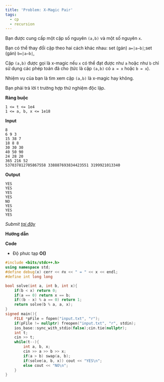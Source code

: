 ```yaml
---
title: 'Problem: X-Magic Pair'
tags:
  - cp
  - recursion
---
```

Bạn được cung cấp một cặp số nguyên `(a,b)` và một số nguyên `x`.

Bạn có thể thay đổi cặp theo hai cách khác nhau: set (gán) `a=|a−b|`;set (gán) `b=|a−b|`,

Cặp `(a,b)` được gọi là x-magic nếu `x` có thể đạt được như `a` hoặc như `b` chỉ sử dụng các phép toán đã cho (tức là cặp `(a,b)` có `a = x` hoặc `b = x`).

Nhiệm vụ của bạn là tìm xem cặp `(a,b)` là x-magic hay không.

Bạn phải trả lời t trường hợp thử nghiệm độc lập.

**Ràng buộc**

```
1 <= t <= 1e4
1 <= a, b, x <= 1e18
```

**Input**

```
8
6 9 3
15 38 7
18 8 8
30 30 30
40 50 90
24 28 20
365 216 52
537037812705867558 338887693834423551 3199921013340
```

**Output**

```
YES
YES
YES
YES
NO
YES
YES
YES
```

<!--more-->

*Submit [tại đây](https://codeforces.com/contest/1612/problem/D)*

**Hướng dẫn**


**Code**

- Độ phưc tạp **O()**

```cpp
#include <bits/stdc++.h>
using namespace std;
#define debug(x) cerr << #x << " = " << x << endl;
#define int long long

bool solve(int a, int b, int x){
    if(b < x) return 0;
    if(a == 0) return x == b;
    if((b - x) % a == 0) return 1;
    return solve(b % a, a, x);
}
signed main(){
    FILE *pFile = fopen("input.txt", "r");
    if(pFile != nullptr) freopen("input.txt", "r", stdin);
    ios_base::sync_with_stdio(false);cin.tie(nullptr);
    int t;
    cin >> t;
    while(t--){
        int a, b, x;
        cin >> a >> b >> x;
        if(a > b) swap(a, b);
        if(solve(a, b, x)) cout << "YES\n";
        else cout << "NO\n";
    }
}
```
